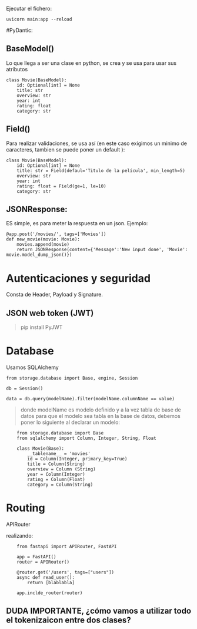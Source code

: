 Ejecutar el fichero:
    
    uvicorn main:app --reload

#PyDantic: 
## BaseModel()
Lo que llega a ser una clase en python, se crea y se usa para usar sus atributos
    
    class Movie(BaseModel):
        id: Optional[int] = None
        title: str
        overview: str
        year: int
        rating: float
        category: str

## Field()
Para realizar validaciones, se usa así (en este caso exigimos un minimo de caracteres, tambien se puede poner un default ):
    
    class Movie(BaseModel):
        id: Optional[int] = None
        title: str = Field(defaul='Titulo de la película', min_length=5)
        overview: str
        year: int
        rating: float = Field(ge=1, le=10)
        category: str


## JSONResponse:

ES simple, es para meter la respuesta en un json. 
Ejemplo: 

    @app.post('/movies/', tags=['Movies'])
    def new_movie(movie: Movie):
        movies.append(movie)
        return JSONResponse(content={'Message':'New input done', 'Movie': movie.model_dump_json()})



# Autenticaciones y seguridad
Consta de Header, Payload y Signature. 
## JSON web token (JWT)
>pip install PyJWT

# Database
Usamos SQLAlchemy

    from storage.database import Base, engine, Session

    db = Session()

    data = db.query(modelName).filter(modelName.columnName == value) 

> donde modelName es modelo definido y a la vez tabla de base de datos
> para que el modelo sea tabla en la base de datos, debemos poner lo siguiente al declarar un modelo:

        from storage.database import Base
        from sqlalchemy import Column, Integer, String, Float

        class Movie(Base):
            __tablename__ = 'movies'
            id = Column(Integer, primary_key=True)
            title = Column(String)
            overview = Column (String)
            year = Column(Integer)
            rating = Column(Float)
            category = Column(String)

# Routing
APIRouter

realizando: 

        from fastapi import APIRouter, FastAPI

        app = FastAPI()
        router = APIRouter()

        @router.get('/users', tags=["users"])
        async def read_user():
            return [blablabla]

        app.inclde_router(router)

## DUDA IMPORTANTE, ¿cómo vamos a utilizar todo el tokenizaicon entre dos clases?